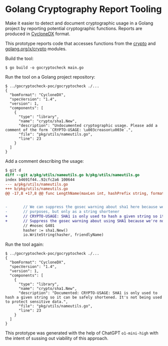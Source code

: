 # Golang Cryptography Report Tooling

Make it easier to detect and document cryptographic usage in a Golang project
by reporting potential cryptographic functions. Reports are produced in
[CycloneDX](https://cyclonedx.org/) format.

This prototype reports code that accesses functions from the
[crypto](https://pkg.go.dev/crypto) and
[golang.org/x/crypto](https://pkg.go.dev/golang.org/x/crypto) modules.

Build the tool:

```console
$ go build -o gocryptocheck main.go
```

Run the tool on a Golang project repository:

```console
$ ../gocryptocheck-poc/gocryptocheck ./...                                                     
{
  "bomFormat": "CycloneDX",
  "specVersion": "1.4",
  "version": 1,
  "components": [
    {
      "type": "library",
      "name": "crypto/sha1.New",
      "description": "Undocumented cryptographic usage. Please add a comment of the form `CRYPTO-USAGE: \u003creason\u003e`.",
      "file": "pkg/utils/nameutils.go",
      "line": 23
    }
  ]
}
```

Add a comment describing the usage:

```diff
$ git d
diff --git a/pkg/utils/nameutils.go b/pkg/utils/nameutils.go
index b4691f44..92cfc2a6 100644
--- a/pkg/utils/nameutils.go
+++ b/pkg/utils/nameutils.go
@@ -17,8 +17,8 @@ func LengthName(maxLen int, hashPrefix string, format string, a ...interface{})


-       // We can suppress the gosec warning about sha1 here because we don't use sha1 for crypto
-       // purposes, but only as a string shortener
+       // CRYPTO-USAGE: SHA1 is only used to hash a given string so it can be safely shortened. It's not being used to protect sensitive data.
+       // Suppress the gosec warning about using SHA1 because we're not using it for cryptographic purposes.
        // #nosec G401
        hasher := sha1.New()
        io.WriteString(hasher, friendlyName)
```

Run the tool again:

```console
$ ../gocryptocheck-poc/gocryptocheck ./...
{
  "bomFormat": "CycloneDX",
  "specVersion": "1.4",
  "version": 1,
  "components": [
    {
      "type": "library",
      "name": "crypto/sha1.New",
      "description": "Documented: CRYPTO-USAGE: SHA1 is only used to hash a given string so it can be safely shortened. It's not being used to protect sensitive data.",
      "file": "pkg/utils/nameutils.go",
      "line": 23
    }
  ]
}
```

This prototype was generated with the help of ChatGPT `o1-mini-high` with the intent of sussing out viability of this approach.
